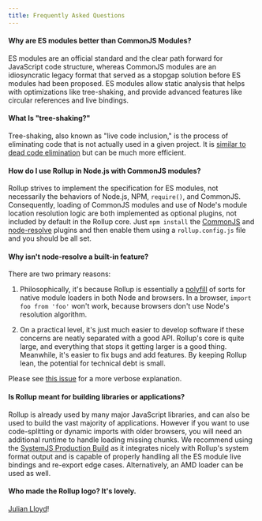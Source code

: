 ```yaml
---
title: Frequently Asked Questions
---
```


#### Why are ES modules better than CommonJS Modules?

ES modules are an official standard and the clear path forward for JavaScript
code structure, whereas CommonJS modules are an idiosyncratic legacy format that
served as a stopgap solution before ES modules had been proposed. ES modules
allow static analysis that helps with optimizations like tree-shaking, and provide
advanced features like circular references and live bindings.

#### What Is "tree-shaking?"

Tree-shaking, also known as "live code inclusion," is the process of eliminating
code that is not actually used in a given project. It is
[similar to dead code elimination](https://medium.com/@Rich_Harris/tree-shaking-versus-dead-code-elimination-d3765df85c80#.jnypozs9n)
but can be much more efficient.

#### How do I use Rollup in Node.js with CommonJS modules?

Rollup strives to implement the specification for ES modules, not necessarily
the behaviors of Node.js, NPM, `require()`, and CommonJS. Consequently, loading
of CommonJS modules and use of Node's module location resolution logic are both
implemented as optional plugins, not included by default in the Rollup core.
Just `npm install` the [CommonJS](https://github.com/rollup/rollup-plugin-commonjs)
and [node-resolve](https://github.com/rollup/rollup-plugin-node-resolve) plugins
and then enable them using a `rollup.config.js` file and you should be all set.

#### Why isn't node-resolve a built-in feature?

There are two primary reasons:

1. Philosophically, it's because Rollup is essentially a
[polyfill](https://en.wikipedia.org/wiki/Polyfill_(programming)) of sorts for
native module loaders in both Node and browsers. In a browser, `import foo from 'foo'`
won't work, because browsers don't use Node's resolution algorithm.

2. On a practical level, it's just much easier to develop software if these
concerns are neatly separated with a good API. Rollup's core is quite large,
and everything that stops it getting larger is a good thing. Meanwhile, it's
easier to fix bugs and add features. By keeping Rollup lean, the potential for
technical debt is small.

Please see [this issue](https://github.com/rollup/rollup/issues/1555#issuecomment-322862209)
for a more verbose explanation.

#### Is Rollup meant for building libraries or applications?

Rollup is already used by many major JavaScript libraries, and can also be used
to build the vast majority of applications. However if you want to use
code-splitting or dynamic imports with older browsers, you will need an
additional runtime to handle loading missing chunks. We recommend using the
[SystemJS Production Build](https://github.com/systemjs/systemjs#browser-production)
as it integrates nicely with Rollup's system format output and is capable of
properly handling all the ES module live bindings and re-export edge cases.
Alternatively, an AMD loader can be used as well.

#### Who made the Rollup logo? It's lovely.

[Julian Lloyd](https://twitter.com/jlmakes)!
